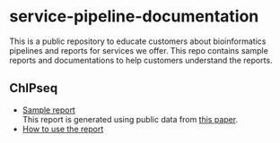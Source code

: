 # service-pipeline-documentation
This is a public repository to educate customers about bioinformatics pipelines and reports for services we offer. This repo contains sample reports and documentations to help customers understand the reports.

## ChIPseq
* [Sample report](https://htmlpreview.github.io/?https://github.com/Zymo-Research/service-pipeline-documentation/blob/master/reports/ChIPseq_sample_report.html)<br>
This report is generated using public data from [this paper](https://www.nature.com/articles/nature10730).
* [How to use the report](docs/how_to_use_ChIPseq_report.md)
